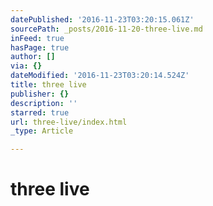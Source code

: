 ```yaml
---
datePublished: '2016-11-23T03:20:15.061Z'
sourcePath: _posts/2016-11-20-three-live.md
inFeed: true
hasPage: true
author: []
via: {}
dateModified: '2016-11-23T03:20:14.524Z'
title: three live
publisher: {}
description: ''
starred: true
url: three-live/index.html
_type: Article

---
```

# three live